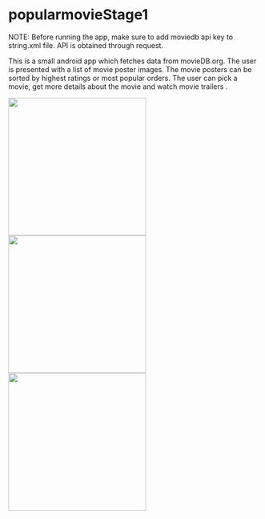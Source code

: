 # popularmovieStage1

NOTE:
Before running the app, make sure to add moviedb api key to string.xml file. API is obtained through request.

This is a small android app which fetches data from movieDB.org. The user is presented with a list of movie poster images. The movie posters can be sorted by highest ratings or most popular orders. The user can pick a movie, get more details about the movie and watch movie trailers .

<img src="https://cloud.githubusercontent.com/assets/11304162/10153471/c01a9ebe-662a-11e5-87c4-7d31ef46e05d.jpg" length = "500" width="275">
<img src="https://cloud.githubusercontent.com/assets/11304162/10153661/9a6eec18-662c-11e5-8d8d-b8787dce7328.jpg" length = "500" width="275">
<img src="https://cloud.githubusercontent.com/assets/11304162/10153664/a270c396-662c-11e5-847e-d66a22bb8c75.jpg" length = "500" width="275">
